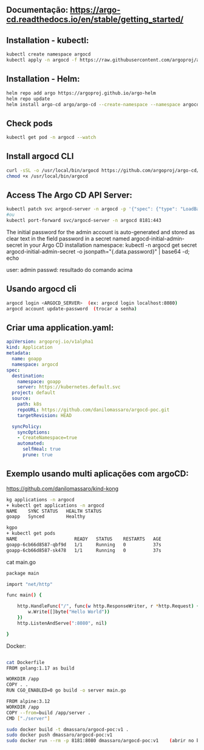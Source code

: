 ## Documentação: https://argo-cd.readthedocs.io/en/stable/getting_started/


## Installation - kubectl:
```bash
kubectl create namespace argocd
kubectl apply -n argocd -f https://raw.githubusercontent.com/argoproj/argo-cd/stable/manifests/install.yaml
```

## Installation - Helm:
```bash
helm repo add argo https://argoproj.github.io/argo-helm
helm repo update
helm install argo-cd argo/argo-cd --create-namespace --namespace argocd --version 4.5.7 --values resources/argocd-values.yaml
```

## Check pods
```bash
kubectl get pod -n argocd --watch
```


## Install argocd CLI
```bash
curl -sSL -o /usr/local/bin/argocd https://github.com/argoproj/argo-cd/releases/latest/download/argocd-linux-amd64
chmod +x /usr/local/bin/argocd
```


## Access The Argo CD API Server:
```bash
kubectl patch svc argocd-server -n argocd -p '{"spec": {"type": "LoadBalancer"}}'
#ou
kubectl port-forward svc/argocd-server -n argocd 8181:443
```


The initial password for the admin account is auto-generated and stored as clear text in the field password in a secret named argocd-initial-admin-secret in your Argo CD installation namespace:
kubectl -n argocd get secret argocd-initial-admin-secret -o jsonpath="{.data.password}" | base64 -d; echo

user: admin
passwd: resultado do comando acima


## Usando argocd cli
```bash
argocd login <ARGOCD_SERVER>  (ex: argocd login localhost:8080)
argocd account update-password  (trocar a senha)
```


## Criar uma application.yaml:
```yaml
apiVersion: argoproj.io/v1alpha1
kind: Application
metadata:
  name: goapp
  namespace: argocd
spec:
  destination:
    namespace: goapp
    server: https://kubernetes.default.svc
  project: default
  source:
    path: k8s
    repoURL: https://github.com/danilomassaro/argocd-poc.git
    targetRevision: HEAD  

  syncPolicy:
    syncOptions:
    - CreateNamespace=true
    automated:
      selfHeal: true
      prune: true
```

## Exemplo usando multi aplicações com argoCD:
https://github.com/danilomassaro/kind-kong




```bash
kg applications -n argocd
+ kubectl get applications -n argocd
NAME    SYNC STATUS   HEALTH STATUS
goapp   Synced        Healthy
```

```bash
kgpo
+ kubectl get pods
NAME                     READY   STATUS    RESTARTS   AGE
goapp-6cb66d8587-qbf9d   1/1     Running   0          37s
goapp-6cb66d8587-sk478   1/1     Running   0          37s
```











cat main.go 
```bash
package main

import "net/http"

func main() {

	http.HandleFunc("/", func(w http.ResponseWriter, r *http.Request) {
		w.Write([]byte("Hello World"))
	})
	http.ListenAndServe(":8080", nil)

}
```



Docker:
```bash

cat Dockerfile 
FROM golang:1.17 as build

WORKDIR /app
COPY . .
RUN CGO_ENABLED=0 go build -o server main.go

FROM alpine:3.12
WORKDIR /app
COPY --from=build /app/server .
CMD ["./server"]
```
```bash
sudo docker build -t dmassaro/argocd-poc:v1 .
sudo docker push dmassaro/argocd-poc:v1
sudo docker run --rm -p 8181:8080 dmassaro/argocd-poc:v1    (abrir no browser: localhost:8181)
```